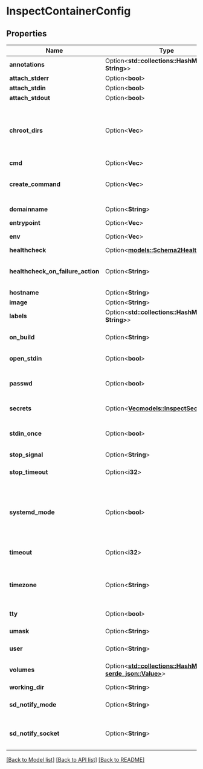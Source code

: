 # InspectContainerConfig

## Properties

Name | Type | Description | Notes
------------ | ------------- | ------------- | -------------
**annotations** | Option<**std::collections::HashMap<String, String>**> | Container annotations | [optional]
**attach_stderr** | Option<**bool**> | Unused, at present | [optional]
**attach_stdin** | Option<**bool**> | Unused, at present | [optional]
**attach_stdout** | Option<**bool**> | Unused, at present | [optional]
**chroot_dirs** | Option<**Vec<String>**> | ChrootDirs is an additional set of directories that need to be treated as root directories. Standard bind mounts will be mounted into paths relative to these directories. | [optional]
**cmd** | Option<**Vec<String>**> | Container command | [optional]
**create_command** | Option<**Vec<String>**> | CreateCommand is the full command plus arguments of the process the container has been created with. | [optional]
**domainname** | Option<**String**> | Container domain name - unused at present | [optional]
**entrypoint** | Option<**Vec<String>**> | Container entrypoint | [optional]
**env** | Option<**Vec<String>**> | Container environment variables | [optional]
**healthcheck** | Option<[**models::Schema2HealthConfig**](Schema2HealthConfig.md)> |  | [optional]
**healthcheck_on_failure_action** | Option<**String**> | HealthcheckOnFailureAction defines an action to take once the container turns unhealthy. | [optional]
**hostname** | Option<**String**> | Container hostname | [optional]
**image** | Option<**String**> | Container image | [optional]
**labels** | Option<**std::collections::HashMap<String, String>**> | Container labels | [optional]
**on_build** | Option<**String**> | On-build arguments - presently unused. More of Buildah's domain. | [optional]
**open_stdin** | Option<**bool**> | Whether the container leaves STDIN open | [optional]
**passwd** | Option<**bool**> | Passwd determines whether or not podman can add entries to /etc/passwd and /etc/group | [optional]
**secrets** | Option<[**Vec<models::InspectSecret>**](InspectSecret.md)> | Secrets are the secrets mounted in the container | [optional]
**stdin_once** | Option<**bool**> | Whether STDIN is only left open once. Presently not supported by Podman, unused. | [optional]
**stop_signal** | Option<**String**> | Container stop signal | [optional]
**stop_timeout** | Option<**i32**> | StopTimeout is time before container is stopped when calling stop | [optional]
**systemd_mode** | Option<**bool**> | SystemdMode is whether the container is running in systemd mode. In systemd mode, the container configuration is customized to optimize running systemd in the container. | [optional]
**timeout** | Option<**i32**> | Timeout is time before container is killed by conmon | [optional]
**timezone** | Option<**String**> | Timezone is the timezone inside the container. Local means it has the same timezone as the host machine | [optional]
**tty** | Option<**bool**> | Whether the container creates a TTY | [optional]
**umask** | Option<**String**> | Umask is the umask inside the container. | [optional]
**user** | Option<**String**> | User the container was launched with | [optional]
**volumes** | Option<[**std::collections::HashMap<String, serde_json::Value>**](serde_json::Value.md)> | Unused, at present. I've never seen this field populated. | [optional]
**working_dir** | Option<**String**> | Container working directory | [optional]
**sd_notify_mode** | Option<**String**> | SdNotifyMode is the sd-notify mode of the container. | [optional]
**sd_notify_socket** | Option<**String**> | SdNotifySocket is the NOTIFY_SOCKET in use by/configured for the container. | [optional]

[[Back to Model list]](../README.md#documentation-for-models) [[Back to API list]](../README.md#documentation-for-api-endpoints) [[Back to README]](../README.md)


